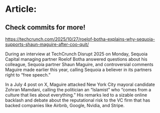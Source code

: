 # Article:

## Check commits for more!
https://techcrunch.com/2025/10/27/roelof-botha-explains-why-sequoia-supports-shaun-maguire-after-coo-quit/

During an interview at TechCrunch Disrupt 2025 on Monday, Sequoia Capital managing partner Roelof Botha answered questions about his colleague, Sequoia partner Shaun Maguire, and controversial comments Maguire made earlier this year, calling Sequoia a believer in its partners right to “free speech.”

In a July 4 post on X, Maguire attacked New York City mayoral candidate Zohran Mamdani, calling the politician an “Islamist” who “comes from a culture that lies about everything.” His remarks led to a sizable online backlash and debate about the reputational risk to the VC firm that has backed companies like Airbnb, Google, Nvidia, and Stripe.